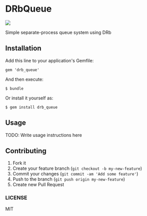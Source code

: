 # DRbQueue

![](https://travis-ci.org/a-warner/drb_queue.png)

Simple separate-process queue system using DRb

## Installation

Add this line to your application's Gemfile:

    gem 'drb_queue'

And then execute:

    $ bundle

Or install it yourself as:

    $ gem install drb_queue

## Usage

TODO: Write usage instructions here

## Contributing

1. Fork it
2. Create your feature branch (`git checkout -b my-new-feature`)
3. Commit your changes (`git commit -am 'Add some feature'`)
4. Push to the branch (`git push origin my-new-feature`)
5. Create new Pull Request

### LICENSE
MIT
